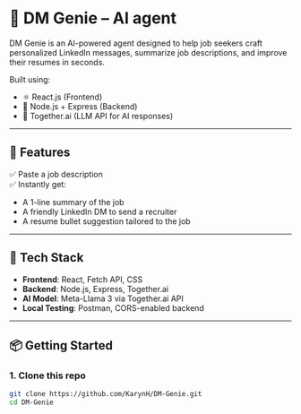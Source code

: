 # 💬 DM Genie – AI agent

DM Genie is an AI-powered agent designed to help job seekers craft personalized LinkedIn messages, summarize job descriptions, and improve their resumes in seconds.

Built using:

- ⚛️ React.js (Frontend)
- 🚀 Node.js + Express (Backend)
- 🤖 Together.ai (LLM API for AI responses)

---

## 🚀 Features

✅ Paste a job description  
✅ Instantly get:

- A 1-line summary of the job
- A friendly LinkedIn DM to send a recruiter
- A resume bullet suggestion tailored to the job

---

## 🧠 Tech Stack

- **Frontend**: React, Fetch API, CSS
- **Backend**: Node.js, Express, Together.ai
- **AI Model**: Meta-Llama 3 via Together.ai API
- **Local Testing**: Postman, CORS-enabled backend

---

## 📦 Getting Started

### 1. Clone this repo

```bash
git clone https://github.com/KarynH/DM-Genie.git
cd DM-Genie
```
